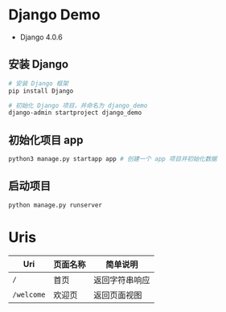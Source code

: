 # Django Demo

- Django 4.0.6

## 安装 Django

```bash
# 安装 Django 框架
pip install Django 

# 初始化 Django 项目，并命名为 django_demo
django-admin startproject django_demo 
```

## 初始化项目 app
```bash
python3 manage.py startapp app # 创建一个 app 项目并初始化数据
```

## 启动项目

```bash
python manage.py runserver 
```


# Uris

| Uri        | 页面名称 | 简单说明    |
|------------|------|---------|
| `/`        | 首页   | 返回字符串响应 |
| `/welcome` | 欢迎页  | 返回页面视图  |
